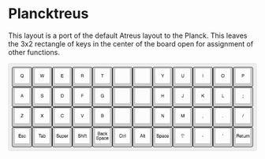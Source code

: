 # Plancktreus
This layout is a port of the default Atreus layout to the Planck. This leaves
the 3x2 rectangle of keys in the center of the board open for assignment of
other functions.

![](keyboard-layout.png)

